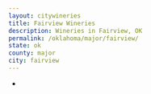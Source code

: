 ```yaml
---
layout: citywineries
title: Fairview Wineries
description: Wineries in Fairview, OK
permalink: /oklahoma/major/fairview/
state: ok
county: major
city: fairview
---
```

-

